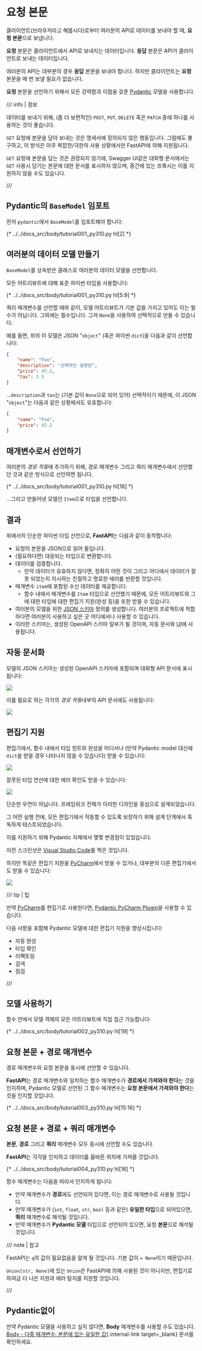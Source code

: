 # 요청 본문

클라이언트(브라우저라고 해봅시다)로부터 여러분의 API로 데이터를 보내야 할 때, **요청 본문**으로 보냅니다.

**요청** 본문은 클라이언트에서 API로 보내지는 데이터입니다. **응답** 본문은 API가 클라이언트로 보내는 데이터입니다.

여러분의 API는 대부분의 경우 **응답** 본문을 보내야 합니다. 하지만 클라이언트는 **요청** 본문을 매 번 보낼 필요가 없습니다.

**요청** 본문을 선언하기 위해서 모든 강력함과 이점을 갖춘 <a href="https://docs.pydantic.dev/" class="external-link" target="_blank">Pydantic</a> 모델을 사용합니다.

/// info | 정보

데이터를 보내기 위해, (좀 더 보편적인) `POST`, `PUT`, `DELETE` 혹은 `PATCH` 중에 하나를 사용하는 것이 좋습니다.

`GET` 요청에 본문을 담아 보내는 것은 명세서에 정의되지 않은 행동입니다. 그럼에도 불구하고, 이 방식은 아주 복잡한/극한의 사용 상황에서만 FastAPI에 의해 지원됩니다.

`GET` 요청에 본문을 담는 것은 권장되지 않기에, Swagger UI같은 대화형 문서에서는 `GET` 사용시 담기는 본문에 대한 문서를 표시하지 않으며, 중간에 있는 프록시는 이를 지원하지 않을 수도 있습니다.

///

## Pydantic의 `BaseModel` 임포트

먼저 `pydantic`에서 `BaseModel`를 임포트해야 합니다:

{* ../../docs_src/body/tutorial001_py310.py hl[2] *}

## 여러분의 데이터 모델 만들기

`BaseModel`를 상속받은 클래스로 여러분의 데이터 모델을 선언합니다.

모든 어트리뷰트에 대해 표준 파이썬 타입을 사용합니다:

{* ../../docs_src/body/tutorial001_py310.py hl[5:9] *}

쿼리 매개변수를 선언할 때와 같이, 모델 어트리뷰트가 기본 값을 가지고 있어도 이는 필수가 아닙니다. 그외에는 필수입니다. 그저 `None`을 사용하여 선택적으로 만들 수 있습니다.

예를 들면, 위의 이 모델은 JSON "`object`" (혹은 파이썬 `dict`)을 다음과 같이 선언합니다:

```JSON
{
    "name": "Foo",
    "description": "선택적인 설명란",
    "price": 45.2,
    "tax": 3.5
}
```

...`description`과 `tax`는 (기본 값이 `None`으로 되어 있어) 선택적이기 때문에, 이 JSON "`object`"는 다음과 같은 상황에서도 유효합니다:

```JSON
{
    "name": "Foo",
    "price": 45.2
}
```

## 매개변수로서 선언하기

여러분의 *경로 작동*에 추가하기 위해, 경로 매개변수 그리고 쿼리 매개변수에서 선언했던 것과 같은 방식으로 선언하면 됩니다.

{* ../../docs_src/body/tutorial001_py310.py hl[16] *}

...그리고 만들어낸 모델인 `Item`으로 타입을 선언합니다.

## 결과

위에서의 단순한 파이썬 타입 선언으로, **FastAPI**는 다음과 같이 동작합니다:

* 요청의 본문을 JSON으로 읽어 들입니다.
* (필요하다면) 대응되는 타입으로 변환합니다.
* 데이터를 검증합니다.
    * 만약 데이터가 유효하지 않다면, 정확히 어떤 것이 그리고 어디에서 데이터가 잘 못 되었는지 지시하는 친절하고 명료한 에러를 반환할 것입니다.
* 매개변수 `item`에 포함된 수신 데이터를 제공합니다.
    * 함수 내에서 매개변수를 `Item` 타입으로 선언했기 때문에, 모든 어트리뷰트와 그에 대한 타입에 대한 편집기 지원(완성 등)을 또한 받을 수 있습니다.
* 여러분의 모델을 위한 <a href="https://json-schema.org" class="external-link" target="_blank">JSON 스키마</a> 정의를 생성합니다. 여러분의 프로젝트에 적합하다면 여러분이 사용하고 싶은 곳 어디에서나 사용할 수 있습니다.
* 이러한 스키마는, 생성된 OpenAPI 스키마 일부가 될 것이며, 자동 문서화 <abbr title="사용자 인터페이스">UI</abbr>에 사용됩니다.

## 자동 문서화

모델의 JSON 스키마는 생성된 OpenAPI 스키마에 포함되며 대화형 API 문서에 표시됩니다:

<img src="/img/tutorial/body/image01.png">

이를 필요로 하는 각각의 *경로 작동*내부의 API 문서에도 사용됩니다:

<img src="/img/tutorial/body/image02.png">

## 편집기 지원

편집기에서, 함수 내에서 타입 힌트와 완성을 어디서나 (만약 Pydantic model 대신에 `dict`을 받을 경우 나타나지 않을 수 있습니다) 받을 수 있습니다:

<img src="/img/tutorial/body/image03.png">

잘못된 타입 연산에 대한 에러 확인도 받을 수 있습니다:

<img src="/img/tutorial/body/image04.png">

단순한 우연이 아닙니다. 프레임워크 전체가 이러한 디자인을 중심으로 설계되었습니다.

그 어떤 실행 전에, 모든 편집기에서 작동할 수 있도록 보장하기 위해 설계 단계에서 혹독하게 테스트되었습니다.

이를 지원하기 위해 Pydantic 자체에서 몇몇 변경점이 있었습니다.

이전 스크린샷은 <a href="https://code.visualstudio.com" class="external-link" target="_blank">Visual Studio Code</a>를 찍은 것입니다.

하지만 똑같은 편집기 지원을 <a href="https://www.jetbrains.com/pycharm/" class="external-link" target="_blank">PyCharm</a>에서 받을 수 있거나, 대부분의 다른 편집기에서도 받을 수 있습니다:

<img src="/img/tutorial/body/image05.png">

/// tip | 팁

만약 <a href="https://www.jetbrains.com/pycharm/" class="external-link" target="_blank">PyCharm</a>를 편집기로 사용한다면, <a href="https://github.com/koxudaxi/pydantic-pycharm-plugin/" class="external-link" target="_blank">Pydantic PyCharm Plugin</a>을 사용할 수 있습니다.

다음 사항을 포함해 Pydantic 모델에 대한 편집기 지원을 향상시킵니다:

* 자동 완성
* 타입 확인
* 리팩토링
* 검색
* 점검

///

## 모델 사용하기

함수 안에서 모델 객체의 모든 어트리뷰트에 직접 접근 가능합니다:

{* ../../docs_src/body/tutorial002_py310.py hl[19] *}

## 요청 본문 + 경로 매개변수

경로 매개변수와 요청 본문을 동시에 선언할 수 있습니다.

**FastAPI**는 경로 매개변수와 일치하는 함수 매개변수가 **경로에서 가져와야 한다**는 것을 인지하며, Pydantic 모델로 선언된 그 함수 매개변수는 **요청 본문에서 가져와야 한다**는 것을 인지할 것입니다.

{* ../../docs_src/body/tutorial003_py310.py hl[15:16] *}

## 요청 본문 + 경로 + 쿼리 매개변수

**본문**, **경로** 그리고 **쿼리** 매개변수 모두 동시에 선언할 수도 있습니다.

**FastAPI**는 각각을 인지하고 데이터를 옳바른 위치에 가져올 것입니다.

{* ../../docs_src/body/tutorial004_py310.py hl[16] *}

함수 매개변수는 다음을 따라서 인지하게 됩니다:

* 만약 매개변수가 **경로**에도 선언되어 있다면, 이는 경로 매개변수로 사용될 것입니다.
* 만약 매개변수가 (`int`, `float`, `str`, `bool` 등과 같은) **유일한 타입**으로 되어있으면, **쿼리** 매개변수로 해석될 것입니다.
* 만약 매개변수가 **Pydantic 모델** 타입으로 선언되어 있으면, 요청 **본문**으로 해석될 것입니다.

/// note | 참고

FastAPI는 `q`의 값이 필요없음을 알게 될 것입니다. 기본 값이 `= None`이기 때문입니다.

`Union[str, None]`에 있는 `Union`은 FastAPI에 의해 사용된 것이 아니지만, 편집기로 하여금 더 나은 지원과 에러 탐지를 지원할 것입니다.

///

## Pydantic없이

만약 Pydantic 모델을 사용하고 싶지 않다면, **Body** 매개변수를 사용할 수도 있습니다. [Body - 다중 매개변수: 본문에 있는 유일한 값](body-multiple-params.md#_2){.internal-link target=_blank} 문서를 확인하세요.
